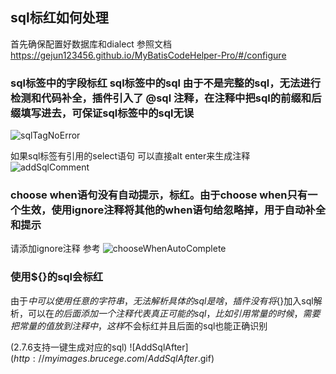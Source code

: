 ## sql标红如何处理

首先确保配置好数据库和dialect 参照文档 https://gejun123456.github.io/MyBatisCodeHelper-Pro/#/configure


### sql标签中的字段标红 sql标签中的sql 由于不是完整的sql，无法进行检测和代码补全，插件引入了 @sql 注释，在注释中把sql的前缀和后缀填写进去，可保证sql标签中的sql无误

![sqlTagNoError](http://myimages.brucege.com/sqlTagNoError.gif)

如果sql标签有引用的select语句 可以直接alt enter来生成注释
![addSqlComment](http://myimages.brucege.com/addSqlComment.gif)

### choose when语句没有自动提示，标红。由于choose when只有一个生效，使用ignore注释将其他的when语句给忽略掉，用于自动补全和提示

请添加ignore注释 参考
![chooseWhenAutoComplete](http://myimages.brucege.com/chooseWhenAutoComplete.gif)

### 使用${}的sql会标红

由于$中可以使用任意的字符串，无法解析具体的sql是啥，插件没有将${}加入sql解析，可以在${}的后面添加一个注释代表真正可能的sql，比如引用常量的时候，需要把常量的值放到注释中
，这样$不会标红并且后面的sql也能正确识别

(2.7.6支持一键生成对应的sql)
![AddSqlAfter$](http://myimages.brucege.com/AddSqlAfter$.gif)
